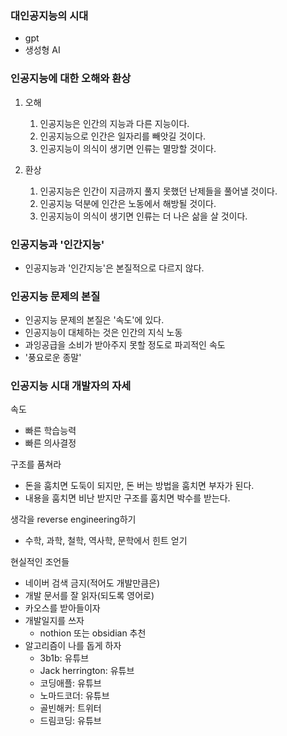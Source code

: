 
### 대인공지능의 시대
- gpt
- 생성형 AI 


### 인공지능에 대한 오해와 환상
1. 오해
	1. 인공지능은 인간의 지능과 다른 지능이다.
	2. 인공지능으로 인간은 일자리를 빼앗길 것이다.
	3. 인공지능이 의식이 생기면 인류는 멸망할 것이다.

2. 환상
	1. 인공지능은 인간이 지금까지 풀지 못했던 난제들을 풀어낼 것이다.
	2. 인공지능 덕분에 인간은 노동에서 해방될 것이다.
	3. 인공지능이 의식이 생기면 인류는 더 나은 삶을 살 것이다.


### 인공지능과 '인간지능'
- 인공지능과 '인간지능'은 본질적으로 다르지 않다.


### 인공지능 문제의 본질
- 인공지능 문제의 본질은 '속도'에 있다.
- 인공지능이 대체하는 것은 인간의 지식 노동
- 과잉공급을 소비가 받아주지 못할 정도로 파괴적인 속도
- '풍요로운 종말'

### 인공지능 시대 개발자의 자세
속도
- 빠른 학습능력
- 빠른 의사결정

구조를 품쳐라
- 돈을 훔치면 도둑이 되지만, 돈 버는 방법을 훔치면 부자가 된다.
- 내용을 훔치면 비난 받지만 구조를 훔치면 박수를 받는다.

생각을 reverse engineering하기
- 수학, 과학, 철학, 역사학, 문학에서 힌트 얻기

현실적인 조언들
- 네이버 검색 금지(적어도 개발만큼은)
- 개발 문서를 잘 읽자(되도록 영어로)
- 카오스를 받아들이자
- 개발일지를 쓰자
	- nothion 또는 obsidian 추천
- 알고리즘이 나를 돕게 하자
	- 3b1b: 유튜브
	- Jack herrington: 유튜브
	- 코딩애플: 유튜브
	- 노마드코더: 유튜브
	- 골빈해커: 트위터
	- 드림코딩: 유튜브

